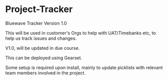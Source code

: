 # Project-Tracker

Bluewave Tracker Version 1.0

This will be used in customer's Orgs to help with UAT/Timebanks etc, to help us track issues and changes.

V1.0, will be updated in due course.

This can be deployed using Gearset.

Some setup is required upon install, mainly to update picklists with relevant team members involved in the project.

